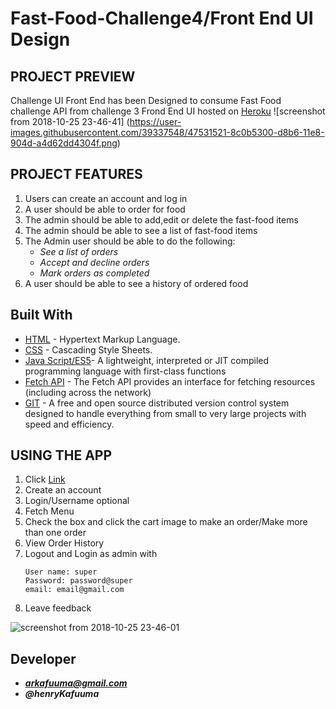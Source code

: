 # Fast-Food-Challenge4/Front End UI Design

## PROJECT PREVIEW
Challenge UI Front End has been Designed to consume Fast Food\
challenge API from challenge 3
Frond End UI hosted on [Heroku](https://ffood-ui.herokuapp.com/UI/signup.html)
![screenshot from 2018-10-25 23-46-41]
(https://user-images.githubusercontent.com/39337548/47531521-8c0b5300-d8b6-11e8-904d-a4d62dd4304f.png)


## PROJECT FEATURES

1. Users can create an account and log in
2. A user should be able to order for food
3. The admin should be able to add,edit or delete the fast-food items
4. The admin should be able to see a list of fast-food items
5. The Admin user should be able to do the following:
    * _See a list of orders_
    * _Accept and decline orders_
    * _Mark orders as completed_
6. A user should be able to see a history of ordered food

## Built With

* [HTML](https://www.w3.org/html/) - Hypertext Markup Language.
* [CSS](https://www.w3.org/Style/CSS/Overview.en.html) - Cascading Style Sheets.
* [Java Script/ES5](https://developer.mozilla.org/bm/docs/Web/JavaScript)- A lightweight, interpreted or JIT compiled programming language with first-class functions
* [Fetch API](https://pip.pypa.io/en/stable/installing/) - The Fetch API provides an interface for fetching resources (including across the network)
* [GIT](https://git-scm.com/) - A free and open source distributed version control system designed to handle everything from small to very large projects with speed and efficiency.

## USING THE APP

1. Click [Link](https://ffood-ui.herokuapp.com/UI/signup.html)
2. Create an account
3. Login/Username optional
4. Fetch Menu
5. Check the box and click the cart image to make an order/Make more than one order
6. View Order History
7. Logout and Login as admin with 
    ```
    User name: super
    Password: password@super
    email: email@gmail.com
    ```
8. Leave feedback

![screenshot from 2018-10-25 23-46-01](https://user-images.githubusercontent.com/39337548/47531711-16ec4d80-d8b7-11e8-9eb2-b94cd775f124.png)


## Developer
- _**arkafuuma@gmail.com**_
- _**@henryKafuuma**_
